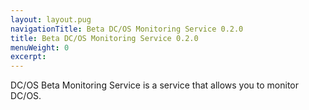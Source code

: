 ```yaml
---
layout: layout.pug
navigationTitle: Beta DC/OS Monitoring Service 0.2.0
title: Beta DC/OS Monitoring Service 0.2.0
menuWeight: 0
excerpt:
---
```


DC/OS Beta Monitoring Service is a service that allows you to monitor DC/OS.
